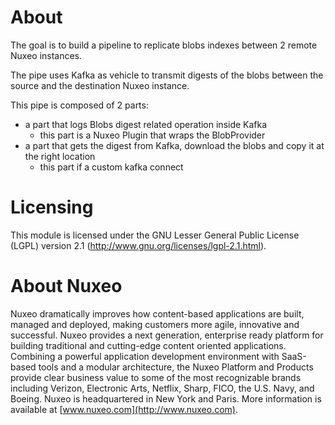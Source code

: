 # About 

The goal is to build a pipeline to replicate blobs indexes between 2 remote Nuxeo instances.

The pipe uses Kafka as vehicle to transmit digests of the blobs between the source and the destination Nuxeo instance.

This pipe is composed of 2 parts:

 - a part that logs Blobs digest related operation inside Kafka
 	- this part is a Nuxeo Plugin that wraps the BlobProvider
 - a part that gets the digest from Kafka, download the blobs and copy it at the right location
 	- this part if a custom kafka connect 


# Licensing
 
This module is licensed under the GNU Lesser General Public License (LGPL) version 2.1 (http://www.gnu.org/licenses/lgpl-2.1.html).
 
# About Nuxeo
 
Nuxeo dramatically improves how content-based applications are built, managed and deployed, making customers more agile, innovative and successful. Nuxeo provides a next generation, enterprise ready platform for building traditional and cutting-edge content oriented applications. Combining a powerful application development environment with
SaaS-based tools and a modular architecture, the Nuxeo Platform and Products provide clear business value to some of the most recognizable brands including Verizon, Electronic Arts, Netflix, Sharp, FICO, the U.S. Navy, and Boeing. Nuxeo is headquartered in New York and Paris.
More information is available at [www.nuxeo.com](http://www.nuxeo.com).